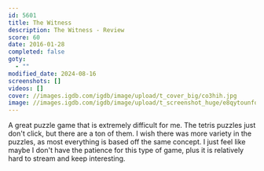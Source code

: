 ```yaml
---
id: 5601
title: The Witness
description: The Witness - Review
score: 60
date: 2016-01-28
completed: false
goty:
  - ""
modified_date: 2024-08-16
screenshots: []
videos: []
cover: //images.igdb.com/igdb/image/upload/t_cover_big/co3hih.jpg
image: //images.igdb.com/igdb/image/upload/t_screenshot_huge/e8qytounfoctqic0d8pe.jpg
---
```

A great puzzle game that is extremely difficult for me. The tetris puzzles just don't click, but there are a ton of them. I wish there was more variety in the puzzles, as most everything is based off the same concept. I just feel like maybe I don't have the patience for this type of game, plus it is relatively hard to stream and keep interesting.